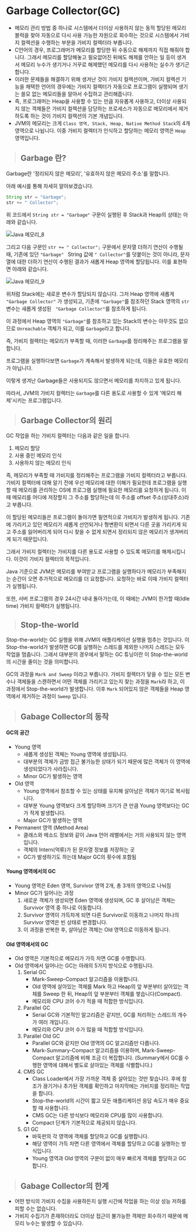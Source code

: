 # Garbage Collector(GC)



- 메모리 관리 방법 중 하나로 시스템에서 더이상 사용하지 않는 동적 할당된 메모리 블럭을 찾아 자동으로 다시 사용 가능한 자원으로 회수하는 것으로 시스템에서 가비지 컬렉션을 수행하는 부분을 가비지 컬렉터라 부릅니다.
- C언어의 경우, 프로그래머가 메모리를 할당한 뒤 수동으로 해제까지 직접 해줘야 합니다. 그래서 메모리를 할당해놓고 필요없어진 뒤에도 해제를 안하는 일 등이 생겨서 메모리 누수가 생기거나 거꾸로 해제했던 메모리를 다시 사용하는 실수가 생기곤 합니다.
- 이러한 문제들을 해결하기 위해 생겨난 것이 가비지 컬렉션이며, 가비지 컬렉션 기능을 채택한 언어의 경우에는 가비지 컬렉터가 자동으로 프로그램이 실행되며 생기는 쓸모 없는 메모리들을 알아서 수집하고 관리해줍니다.
- 즉, 프로그래머는 Heap을 사용할 수 있는 만큼 자유롭게 사용하고, 더이상 사용되지 않는 객체들은 가비지 컬렉션을 담당하는 프로세스가 자동으로 메모리에서 제거하도록 하는 것이 가비지 컬렉션의 기본 개념입니다.
- JVM의 메모리는 크게 `Class 영역, Stack, Heap, Native Method Stack`의 4개 영역으로 나뉩니다. 이중 가비지 컬렉터가 인식하고 할당하는 메모리 영역은 `Heap` 영역입니다.





> ## Garbage 란?



Garbage란 '정리되지 않은 메모리', '유효하지 않은 메모리 주소'를 말합니다.



아래 예시를 통해 자세히 알아보겠습니다.



```java
String str = "Garbage";
str += " Collector";
```

위 코드에서 `String str = "Garbage"` 구문이 실행된 후 Stack과 Heap의 상태는 아래와 같습니다.



![Java 메모리_8](https://user-images.githubusercontent.com/31823098/112457761-693f3a80-8d9f-11eb-99f8-b80a85684e3d.PNG)

그리고 다음 구문인 `str += " Collector";` 구문에서 문자열 더하기 연산이 수행될 때, 기존에 있던 `"Garbage" ` String 값에 `" Collector"`를 덧붙이는 것이 아니라, 문자열에 대한 더하기 연산이 수행된 결과가 새롭게 Heap 영역에 할당됩니다. 이를 표현하면 아래와 같습니다.



![Java 메모리_9](https://user-images.githubusercontent.com/31823098/112457768-6b08fe00-8d9f-11eb-8a13-ca2972433ab6.PNG)

위처럼 Stack에는 새로운 변수가 할당되지 않습니다. 그저 Heap 영역에 새롭게 `"Garbage Collector"` 가 생성되고, 기존에 `"Garbage"`를 참조하던 Stack 영역의 `str` 변수는 새롭게 생성된 `
"Garbage Collector"`를 참조하게 됩니다.



이 과정에서 Heap 영역의 `"Garbage"`를 참조하고 있는 Stack의 변수는 아무것도 없으므로 `Unreachable` 객체가 되고, 이를 `Garbage`라고 합니다.



즉, 가비지 컬렉터는 메모리가 부족할 때, 이러한 `Garbage`를 정리해주는 프로그램을 말합니다.

프로그램을 실행하다보면 `Garbage`가 계속해서 발생하게 되는데, 이들은 유효한 메모리가 아닙니다.

이렇게 생겨난 Garbage들은 사용되지도 않으면서 메모리를 차지하고 있게 됩니다.

따라서, JVM의 가비지 컬렉터는 `Garbage`를 다른 용도로 사용할 수 있게 '메모리 해제'시키는 프로그램입니다.





> ## Garbage Collector의 원리



GC 작업을 하는 가비지 컬렉터는 다음과 같은 일을 합니다.

1. 메모리 할당
2. 사용 중인 메모리 인식
3. 사용하지 않는 메모리 인식

즉, 메모리가 부족할 때 가비지를 정리해주는 프로그램을 가비지 컬렉터라고 부릅니다. 가비지 컬렉터에 대해 알기 전에 우선 메모리에 대한 이해가 필요한데 프로그램을 실행할 때 메모리를 관리하는 OS에 프로그램 실행에 필요한 메모리를 요청하게 됩니다. 이때 메모리를 어디에 저장할지 그 주소를 할당하는데 이 주소를 offset 주소(상대주소)라고 부릅니다.

이 할당된 메모리들은 프로그램이 돌아가면 필연적으로 가비지가 발생하게 됩니다. 기존에 가리키고 있던 메모리가 새롭게 선언되거나 형변환이 되면서 다른 곳을 가리키게 되고 주소를 잃어버리게 되어 다시 찾을 수 없게 되면서 정리되지 않은 메모리가 생겨버리게 되기 때문입니다.

그래서 가비지 컬렉터는 가비지를 다른 용도로 사용할 수 있도록 메모리를 해제시킵니다. 이것이 가비지 컬렉터의 목적입니다.

Java 기준으로 JVM은 메모리를 부여받고 프로그램을 실행하다가 메모리가 부족해지는 순간이 오면 추가적으로 메모리를 더 요청합니다. 요청하는 바로 이때 가비지 컬렉터가 실행됩니다.

또한, 서버 프로그램의 경우 24시간 내내 돌아가는데, 이 때에는 JVM이 한가할 때(Idle time) 가비지 컬렉터가 실행됩니다.





> ## Stop-the-world



Stop-the-world는 GC 실행을 위해 JVM이 애플리케이션 실행을 멈추는 것입니다. 이 Stop-the-world가 발생하면 GC를 실행하는 스레드를 제외한 나머지 스레드는 모두 작업을 멈춥니다. 그래서 대부분의 경우에서 말하는 GC 튜닝이란 이 Stop-the-world의 시간을 줄이는 것을 의미합니다.



GC의 과정을 `Mark and Sweep` 이라고 부릅니다. 가비지 컬렉터가 닿을 수 있는 모든 변수나 객체들을 스캔하면서 어떤 객체를 가리키고 있는지 찾는 과정을 `Mark`라 하고, 이 과정에서 Stop-the-world가 발생합니다. 이후 `Mark` 되어있지 않은 객체들을 Heap 영역에서 제거하는 과정이 `Sweep` 입니다.





> ## Gabage Collector의 동작



#### **GC의 공간**

- Young 영역
  - 새롭게 생성된 객체는 Young 영역에 생성됩니다.
  - 대부분의 객체가 금방 접근 불가능한 상태가 되기 때문에 많은 객체가 이 영역에 생성되었다가 사라집니다.
  - Minor GC가 발생하는 영역
- Old 영역
  - Young 영역에서 참조할 수 있는 상태를 유지해 살아남은 객체가 여기로 복사됩니다.
  - 대부분 Young 영역보다 크게 할당하며 크기가 큰 만큼 Young 영역보다는 GC가 적게 발생합니다.
  - Major GC가 발생하는 영역
- Permanent 영역 (Method Area)
  - 클래스와 메소드 정보와 같이 Java 언어 레벨에서는 거의 사용되지 않는 영역입니다.
  - 객체의 Intern(억류)가 된 문자열 정보를 저장하는 곳
  - GC가 발생하기도 하는데 Major GC의 횟수에 포함됨



#### Young 영역에서의 GC

- Young 영역은 Eden 영역, Survivor 영역 2개, 총 3개의 영역으로 나눠짐
- Minor GC가 일어나는 과정
  1. 새로운 객체가 생성되면 Eden 영역에 생성되며, GC 후 살아남은 객체는 Survivor 영역 중 하나로 이동합니다.
  2. Survivor 영역이 가득차게 되면 다른 Survivor로 이동하고 나머지 하나의 Survivor 영역은 빈 상태로 변경합니다.
  3. 이 과정을 반복한 후, 살아남은 객체는 Old 영역으로 이동하게 됩니다.



#### Old 영역에서의 GC

- Old 영역은 기본적으로 메모리가 가득 차면 GC를 수행합니다.
- Old 영역에서 일어나는 GC는 아래의 5가지 방식으로 수행됩니다.
  1. Serial GC
     - Mark-Sweep-Compact 알고리즘을 이용합니다.
     - Old 영역에 살아있는 객체를 Mark 하고 Heap의 앞 부분부터 살아있는 객체를 Sweep 한 뒤, Heap의 앞 부분부터 객체를 쌓습니다(Compact).
     - 메모리와 CPU 코어 수가 적을 때 적합한 방식입니다.
  2. Parallel GC
     - Serial GC와 기본적인 알고리즘은 같지만, GC를 처리하는 스레드의 개수가 여러 개입니다.
     - 메모리와 CPU 코어 수가 많을 때 적합할 방식입니다.
  3. Parallel Old GC
     - Parallel GC와 같지만 Old 영역의 GC 알고리즘만 다릅니다.
     - Mark-Summary-Compact 알고리즘을 이용하며, Mark-Sweep-Compact 알고리즘에 비해 조금 더 복잡합니다. (Summary에서 GC를 수행한 영역에 대해서 별도로 살아있는 객체를 식별합니다.)
  4. CMS GC
     - Class Loader에서 가장 가까운 객체 중 살아있는 것만 찾습니다. 후에 참조가 끊기거나 추가된 객체를 확인하고 마지막에는 가비지를 정리하는 작업을 합니다.
     - Stop-the-world의 시간이 짧고 모든 애플리케이션 응답 속도가 매우 중요할 때 사용합니다.
     - CMS GC는 다른 방식보다 메모리와 CPU를 많이 사용합니다.
     - Compact 단계가 기본적으로 제공되지 않습니다.
  5. G1 GC
     - 바둑판의 각 영역에 객체를 할당하고 GC를 실행합니다.
     - 해당 영역이 가득 차면 다른 영역에서 객체를 할당하고 GC를 실행하는 방식입니다.
     - Young 영역과 Old 영역의 구분이 없이 매우 빠르게 객체를 할당하고 GC합니다.







> ## Gabage Collector의 한계

- 어떤 방식의 가비지 수집을 사용하든지 실행 시간에 작업을 하는 이상 성능 저하를 피할 수는 없습니다.
- 가비지 수집기가 존재하더라도 더이상 접근이 불가능한 객체만 회수하기 때문에 메모리 누수는 발생할 수 있습니다.